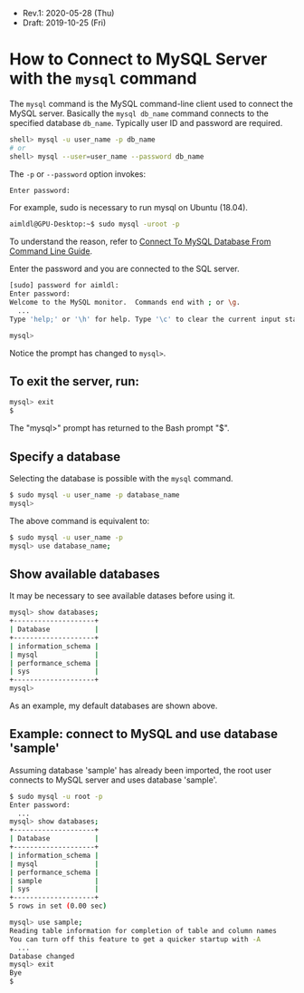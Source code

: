 * Rev.1: 2020-05-28 (Thu)
* Draft: 2019-10-25 (Fri)

# How to Connect to MySQL Server with the `mysql` command
The `mysql` command is the MySQL command-line client used to connect the MySQL server. Basically the `mysql db_name` command connects to the specified database `db_name`. Typically user ID and password are required.
```bash
shell> mysql -u user_name -p db_name
# or
shell> mysql --user=user_name --password db_name
```
The `-p` or `--password` option invokes:
```bash
Enter password: 
```

For example, sudo is necessary to run mysql on Ubuntu (18.04). 
```bash
aimldl@GPU-Desktop:~$ sudo mysql -uroot -p
```
To understand the reason, refer to [Connect To MySQL Database From Command Line Guide](https://www.a2hosting.com/kb/developer-corner/mysql/connect-to-mysql-from-the-command-line).

Enter the password and you are connected to the SQL server.
```bash
[sudo] password for aimldl: 
Enter password: 
Welcome to the MySQL monitor.  Commands end with ; or \g.
  ...
Type 'help;' or '\h' for help. Type '\c' to clear the current input statement.

mysql> 
```
Notice the prompt has changed to `mysql>`.

## To exit the server, run:
```bash
mysql> exit
$
```
The "mysql>" prompt has returned to the Bash prompt "$".

## Specify a database
Selecting the database is possible with the `mysql` command.
```bash
$ sudo mysql -u user_name -p database_name
mysql> 
```
The above command is equivalent to:
```bash
$ sudo mysql -u user_name -p
mysql> use database_name;
```
## Show available databases
It may be necessary to see available datases before using it.
```bash
mysql> show databases;
+--------------------+
| Database           |
+--------------------+
| information_schema |
| mysql              |
| performance_schema |
| sys                |
+--------------------+
mysql> 
```
As an example, my default databases are shown above.

## Example: connect to MySQL and use database 'sample'
Assuming database 'sample' has already been imported, the root user connects to MySQL server and uses database 'sample'.
```bash
$ sudo mysql -u root -p
Enter password: 
  ...
mysql> show databases;
+--------------------+
| Database           |
+--------------------+
| information_schema |
| mysql              |
| performance_schema |
| sample             |
| sys                |
+--------------------+
5 rows in set (0.00 sec)

mysql> use sample;
Reading table information for completion of table and column names
You can turn off this feature to get a quicker startup with -A
  ...
Database changed
mysql> exit
Bye
$ 
```
